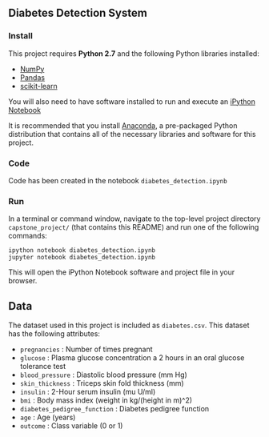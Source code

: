 
## Diabetes Detection System

### Install

This project requires **Python 2.7** and the following Python libraries installed:

- [NumPy](http://www.numpy.org/)
- [Pandas](http://pandas.pydata.org)
- [scikit-learn](http://scikit-learn.org/stable/)

You will also need to have software installed to run and execute an [iPython Notebook](http://ipython.org/notebook.html)

It is recommended that you install [Anaconda](https://www.continuum.io/downloads), a pre-packaged Python distribution that contains all of the necessary libraries and software for this project. 

### Code

Code has been created in the notebook `diabetes_detection.ipynb` 

### Run

In a terminal or command window, navigate to the top-level project directory `capstone_project/` (that contains this README) and run one of the following commands:

```ipython notebook diabetes_detection.ipynb```  
```jupyter notebook diabetes_detection.ipynb```

This will open the iPython Notebook software and project file in your browser.

## Data

The dataset used in this project is included as `diabetes.csv`. This dataset has the following attributes:

- `pregnancies` : Number of times pregnant
- `glucose` : Plasma glucose concentration a 2 hours in an oral glucose tolerance test
- `blood_pressure` : Diastolic blood pressure (mm Hg)
- `skin_thickness` : Triceps skin fold thickness (mm)
- `insulin` : 2-Hour serum insulin (mu U/ml)
- `bmi` : Body mass index (weight in kg/(height in m)^2)
- `diabetes_pedigree_function` : Diabetes pedigree function
- `age` : Age (years)
- `outcome` : Class variable (0 or 1)
